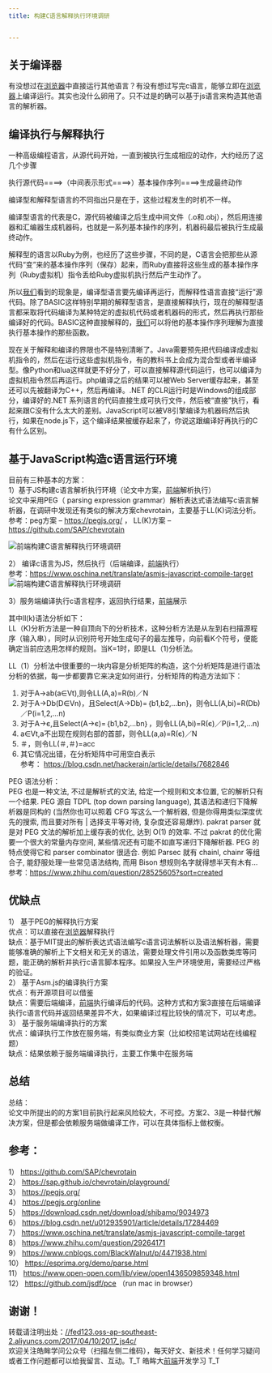 ```yaml
---
title: 构建C语言解释执行环境调研


---
```

## 关于编译器

有没想过在[浏览器](https://www.w3cdoc.com)中直接运行其他语言？有没有想过写完c语言，能够立即在[浏览器](https://www.w3cdoc.com)上编译运行。其实也没什么卵用了。只不过是的确可以基于js语言来构造其他语言的解析器。

## 编译执行与解释执行

一种高级编程语言，从源代码开始，一直到被执行生成相应的动作，大约经历了这几个步骤

   执行源代码====>（中间表示形式====>）基本操作序列====>生成最终动作

编译型和解释型语言的不同指出只是在于，这些过程发生的时机不一样。

编译型语言的代表是C，源代码被编译之后生成中间文件（.o和.obj），然后用连接器和汇编器生成机器码，也就是一系列基本操作的序列，机器码最后被执行生成最终动作。

解释型的语言以Ruby为例，也经历了这些步骤，不同的是，C语言会把那些从源代码“变”来的基本操作序列（保存）起来，而Ruby直接将这些生成的基本操作序列（Ruby虚拟机）指令丢给Ruby虚拟机执行然后产生动作了。

所以[我们](https://www.w3cdoc.com)看到的现象是，编译型语言要先编译再运行，而解释性语言直接“运行”源代码。除了BASIC这样特别早期的解释型语言，是直接解释执行，现在的解释型语言都采取将代码编译为某种特定的虚拟机代码或者机器码的形式，然后再执行那些编译好的代码。BASIC这种直接解释的，[我们](https://www.w3cdoc.com)可以将他的基本操作序列理解为直接执行基本操作的那些函数。

现在关于解释和编译的界限也不是特别清晰了。Java需要预先把代码编译成虚拟机指令的，然后在运行这些虚拟机指令，有的教科书上会成为混合型或者半编译型。像Python和lua这样就更不好分了，可以直接解释源代码运行，也可以编译为虚拟机指令然后再运行。php编译之后的结果可以被Web Server缓存起来，甚至还可以先被翻译为C++，然后再编译。.NET 的CLR运行时是Windows的组成部分，编译好的.NET 系列语言的代码直接生成可执行文件，然后被“直接”执行，看起来跟C没有什么太大的差别。JavaScript可以被V8引擎编译为机器码然后执行，如果在node.js下，这个编译结果被缓存起来了，你说这跟编译好再执行的C有什么区别。

## 基于JavaScript构造c语言运行环境

目前有三种基本的方案：  
1）基于JS构建c语言解析执行环境（论文中方案，[前端](https://www.w3cdoc.com)解析执行）  
论文中采用PEG（ parsing expression grammar）解析表达式语法编写c语言解析器，在调研中发现还有类似的解决方案chevrotain，主要基于LL(K)词法分析。  
参考：peg方案 &#8211; <a href="https://pegjs.org/" target="_blank" rel="external noopener">https://pegjs.org/</a> ， LL(K)方案 &#8211; <a href="https://github.com/SAP/chevrotain" target="_blank" rel="external noopener">https://github.com/SAP/chevrotain</a>

![[前端](https://www.w3cdoc.com)构建C语言解释执行环境调研][1]

2） 编译c语言为JS，然后执行（后端编译，[前端](https://www.w3cdoc.com)执行）  
参考：<a href="https://www.oschina.net/translate/asmjs-javascript-compile-target" target="_blank" rel="external noopener">https://www.oschina.net/translate/asmjs-javascript-compile-target</a>  
![[前端](https://www.w3cdoc.com)构建C语言解释执行环境调研][2]

3）服务端编译执行c语言程序，返回执行结果，[前端](https://www.w3cdoc.com)展示

其中ll(k)语法分析如下：  
LL（K)分析方法是一种自顶向下的分析技术，这种分析方法是从左到右扫描源程序（输入串），同时从识别符号开始生成句子的最左推导，向前看K个符号，便能确定当前应选用怎样的规则。当K=1时，即是LL（1)分析法。

LL（1）分析法中很重要的一块内容是分析矩阵的构造，这个分析矩阵是进行语法分析的依据，每一步都要靠它来决定如何进行，分析矩阵的构造方法如下：

  1. 对于A→ab(a∈Vt),则令LL(A,a)=R(b)／N
  2. 对于A→Db(D∈Vn)，且Select(A→Db)=｛b1,b2,…bn}，则令LL(A,bi)=R(Db)／P(i=1,2,…n)
  3. 对于A→є,且Select(A→є)=｛b1,b2,…bn｝，则令LL(A,bi)=R(є)／P(i=1,2,…n)
  4. a∈Vt,a不出现在规则右部的首部，则令LL(a,a)=R(є)／N
  5. ＃，则令LL(＃,＃)=acc
  6. 其它情况出错，在分析矩阵中可用空白表示  
    参考： <a href="https://blog.csdn.net/hackerain/article/details/7682846" target="_blank" rel="external noopener">https://blog.csdn.net/hackerain/article/details/7682846</a>

PEG 语法分析：  
PEG 也是一种文法, 不过是解析式的文法, 给定一个规则和文本位置, 它的解析只有一个结果. PEG 源自 TDPL (top down parsing language), 其语法和递归下降解析器是同构的 (当然你也可以照着 CFG 写这么一个解析器, 但是你得用类似深度优先的搜索, 而且要对所有 | 选择支平等对待, 复杂度还容易爆炸). pakrat parser 就是对 PEG 文法的解析加上缓存表的优化, 达到 O(1) 的效率. 不过 pakrat 的优化需要一个很大的常量内存空间, 某些情况还有可能不如直写递归下降解析器. PEG 的特点使得它和 parser combinator 很适合. 例如 Parsec 就有 chainl, chainr 等组合子, 能舒服处理一些常见语法结构, 而用 Bison 想规则名字就得想半天有木有…  
参考：<a href="https://www.zhihu.com/question/28525605?sort=created" target="_blank" rel="external noopener">https://www.zhihu.com/question/28525605?sort=created</a>

## 优缺点

1） 基于PEG的解释执行方案  
优点：可以直接在[浏览器](https://www.w3cdoc.com)解释执行  
缺点：基于MIT提出的解析表达式语法编写c语言词法解析以及语法解析器，需要能够准确的解析上下文相关和无关的语法，需要处理文件引用以及函数类库等问题，能正确的解析并执行c语言脚本程序。如果投入生产环境使用，需要经过严格的验证。  
2） 基于Asm.js的编译执行方案  
优点：有开源项目可以借鉴  
缺点：需要后端编译，[前端](https://www.w3cdoc.com)执行编译后的代码。这种方式和方案3直接在后端编译执行c语言代码并返回结果差异不大，如果编译过程比较快的情况下，可以考虑。  
3） 基于服务端编译执行的方案  
优点：编译执行工作放在服务端，有类似商业方案（比如校招笔试网站在线编程题）  
缺点：结果依赖于服务端编译执行，主要工作集中在服务端

## 总结

总结：  
论文中所提出的的方案1目前执行起来风险较大，不可控。方案2、3是一种替代解决方案，但是都会依赖服务端做编译工作，可以在具体指标上做权衡。

## 参考：

1） <a href="https://github.com/SAP/chevrotain" target="_blank" rel="external noopener">https://github.com/SAP/chevrotain</a>  
2） <a href="https://sap.github.io/chevrotain/playground/" target="_blank" rel="external noopener">https://sap.github.io/chevrotain/playground/</a>  
3） <a href="https://pegjs.org/" target="_blank" rel="external noopener">https://pegjs.org/</a>  
4） <a href="https://pegjs.org/online" target="_blank" rel="external noopener">https://pegjs.org/online</a>  
5） <a href="https://download.csdn.net/download/shibamo/9034973" target="_blank" rel="external noopener">https://download.csdn.net/download/shibamo/9034973</a>  
6） <a href="https://blog.csdn.net/u012935901/article/details/17284469" target="_blank" rel="external noopener">https://blog.csdn.net/u012935901/article/details/17284469</a>  
7） <a href="https://www.oschina.net/translate/asmjs-javascript-compile-target" target="_blank" rel="external noopener">https://www.oschina.net/translate/asmjs-javascript-compile-target</a>  
8） <a href="https://www.zhihu.com/question/29264171" target="_blank" rel="external noopener">https://www.zhihu.com/question/29264171</a>  
9） <a href="https://www.cnblogs.com/BlackWalnut/p/4471938.html" target="_blank" rel="external noopener">https://www.cnblogs.com/BlackWalnut/p/4471938.html</a>  
10） <a href="https://esprima.org/demo/parse.html" target="_blank" rel="external noopener">https://esprima.org/demo/parse.html</a>  
11） <a href="https://www.open-open.com/lib/view/open1436509859348.html" target="_blank" rel="external noopener">https://www.open-open.com/lib/view/open1436509859348.html</a>  
12） <a href="https://github.com/jsdf/pce" target="_blank" rel="external noopener">https://github.com/jsdf/pce</a> （run mac in browser）

## 谢谢！

转载请注明出处：<a href="//fed123.oss-ap-southeast-2.aliyuncs.com/2017/04/10/2017_js4c/" target="_blank" rel="external noopener">//fed123.oss-ap-southeast-2.aliyuncs.com/2017/04/10/2017_js4c/</a>  
欢迎关注皓眸学问公众号（扫描左侧二维码），每天好文、新技术！任何学习疑问或者工作问题都可以给我留言、互动。T\_T 皓眸大[前端](https://www.w3cdoc.com)开发学习 T\_T

 [1]: //fed123.oss-ap-southeast-2.aliyuncs.com/wp-content/uploads/2017/08/js4c1.png
 [2]: //fed123.oss-ap-southeast-2.aliyuncs.com/wp-content/uploads/2017/08/js4c2.png
